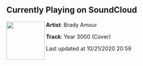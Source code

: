 ## Currently Playing on SoundCloud

[<img align="left" width="100" src="https://i1.sndcdn.com/artworks-000498141795-kjszfh-t50x50.jpg">](https://soundcloud.com/bradyamour/year-3000-cover)

**Artist**: Brady Amour 

**Track**: Year 3000 (Cover)

Last updated at 10/21/2020 20:59
